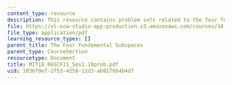 ```yaml
---
content_type: resource
description: This resource contains problem sets related to the four fundamental subspaces.
file: https://ol-ocw-studio-app-production.s3.amazonaws.com/courses/18-06sc-linear-algebra-fall-2011/1036f9ef2f53425811d3ab8176b4b4d7_MIT18_06SCF11_Ses1.10prob.pdf
file_type: application/pdf
learning_resource_types: []
parent_title: The Four Fundamental Subspaces
parent_type: CourseSection
resourcetype: Document
title: MIT18_06SCF11_Ses1.10prob.pdf
uid: 1036f9ef-2f53-4258-11d3-ab8176b4b4d7
---
```

